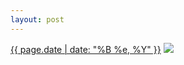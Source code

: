 ```yaml
---
layout: post
---
```


<p>
  <time><a href="/328">{{ page.date | date: "%B %e, %Y" }}</a></time>
  <a href="/328"><img src="{{ site.assets_url }}/328-640.jpg" srcset="{{ site.assets_url }}/328-1280.jpg 1280w, {{ site.assets_url }}/328-960.jpg 960w, {{ site.assets_url }}/328-640.jpg 640w, {{ site.assets_url }}/328-320.jpg 320w" sizes="(min-width: 700px) 50vw, calc(100vw - 2rem)" /></a>
</p>
